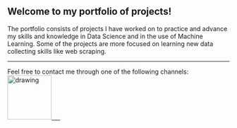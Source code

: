 ## Welcome to my portfolio of projects!

The portfolio consists of projects I have worked on to practice and advance my skills and knowledge in Data Science and in the use of Machine Learning. Some of the projects are more focused on learning new data collecting skills like web scraping.
***

Feel free to contact me through one of the following channels:  
<a href="https://https://www.linkedin.com/in/mathias-bt/"><img src="https://res.cloudinary.com/importdata/image/upload/v1595012354/linkedin_t9qiwy.png" alt="drawing" width="100"/> &nbsp;&nbsp;&nbsp;&nbsp;






